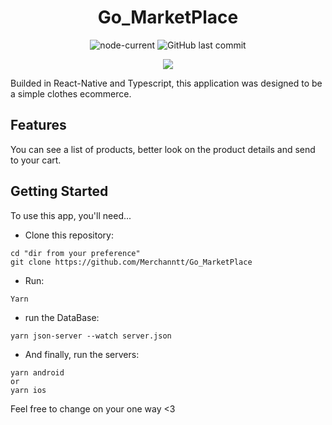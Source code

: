 <div align="center">

# Go_MarketPlace

![node-current](https://img.shields.io/node/v/package)
![GitHub last commit](https://img.shields.io/github/last-commit/Merchanntt/Go_MarketPlace)

![](https://media.giphy.com/media/9hQfcbpBtuixjFJDjy/giphy.gif)

</div>


Builded in React-Native and Typescript, this application was designed to be a simple clothes ecommerce.

## Features

You can see a list of products, better look on the product details and send to your cart.

## Getting Started
To use this app, you'll need...

- Clone this repository: 
```shell
cd "dir from your preference"
git clone https://github.com/Merchanntt/Go_MarketPlace
``` 
- Run: 
```shell
Yarn
```
- run the DataBase:
```shell
yarn json-server --watch server.json
```
- And finally, run the servers:
```shell
yarn android 
or 
yarn ios
```

Feel free to change on your one way <3
